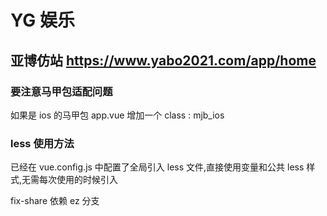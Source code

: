 # YG 娱乐

## 亚博仿站 https://www.yabo2021.com/app/home

### 要注意马甲包适配问题

如果是 ios 的马甲包 app.vue 增加一个 class : mjb_ios

### less 使用方法

已经在 vue.config.js 中配置了全局引入 less 文件,直接使用变量和公共 less 样式,无需每次使用的时候引入


fix-share 依赖  ez  分支 